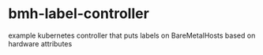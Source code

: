 # bmh-label-controller
example kubernetes controller that puts labels on BareMetalHosts based on hardware attributes
